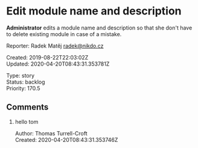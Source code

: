 # Edit module name and description

**Administrator** edits a module name and description so that she don't have to delete existing module in case of a mistake.

Reporter: Radek Matěj <radek@nikdo.cz>  

Created: 2019-08-22T22:03:02Z  
Updated: 2020-04-20T08:43:31.353781Z

Type: story  
Status: backlog  
Priority: 170.5

## Comments
1.  hello tom

    Author: Thomas Turrell-Croft  
    Created: 2020-04-20T08:43:31.353746Z  
